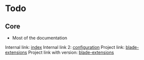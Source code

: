 <!--
title: Links
subtitle: Dev debug page
-->


# Todo

## Core
- Most of the documentation



Internal link: [index](index.md)
Internal link 2: [configuration](getting-started/configuration.md)
Project link: [blade-extensions](#codex:project:blade-extensions)
Project link with version: [blade-extensions](#codex:project:[blade-extensions,master,])
